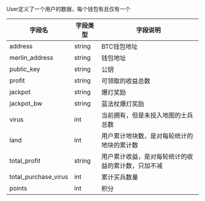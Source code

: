 User定义了一个用户的数据，每个钱包有且仅有一个

| 字段名 | 字段类型 | 字段说明 |
|-------|-------|-------|
| address  | string  | BTC钱包地址  |
| merlin_address  | string  | 钱包地址  |
| public_key  | string  | 公钥  |
| profit  | string  | 可领取的收益总数  |
| jackpot  | string  | 爆灯奖励  |
| jackpot_bw  | string  | 蓝法杖爆灯奖励  |
| virus  | int  | 当前拥有，但是未投入地图的士兵总数  |
| land  | int  | 用户累计地块数，是对每轮统计的地块的累计数  |
| total_profit  | string  | 用户累计收益，是对每轮统计的收益的累计数，只加不减  |
| total_purchase_virus  | int  | 累计买兵数量  |
| points  | int  | 积分 |
